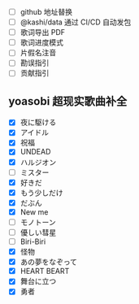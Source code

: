 - [ ] github 地址替换
- [ ] @kashi/data 通过 CI/CD 自动发包
- [ ] 歌词导出 PDF
- [ ] 歌词进度模式
- [ ] 片假名注音
- [ ] 勘误指引
- [ ] 贡献指引

## yoasobi 超现实歌曲补全
- [x] 夜に駆ける
- [x] アイドル
- [x] 祝福
- [x] UNDEAD
- [x] ハルジオン
- [ ] ミスター
- [x] 好きだ
- [x] もう少しだけ
- [x] だぶん
- [x] New me
- [ ] モノトーン
- [ ] 優しい彗星
- [ ] Biri-Biri
- [x] 怪物
- [x] あの夢をなぞって
- [x] HEART BEART
- [x] 舞台に立つ
- [x] 勇者